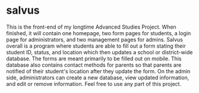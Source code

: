 # salvus
This is the front-end of my longtime Advanced Studies Project. When finished, it will contain one homepage, two form pages for students, a login page for administrators, and two management pages for admins.
Salvus overall is a program where students are able to fill out a form stating their student ID, status, and location which then updates a school or district-wide database. The forms are meant primarily to be filled out on mobile. This database also contains contact methods for parents so that parents are notified of their student's location after they update the form. On the admin side, administrators can create a new database, view updated information, and edit or remove information.
Feel free to use any part of this project.
